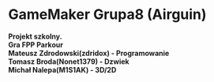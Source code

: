 # GameMaker Grupa8 (Airguin) </br>
**Projekt szkolny. </br>
Gra FPP Parkour </br>
Mateusz Zdrodowski(zdridox) - Programowanie </br>
Tomasz Broda(Nonet1379) - Dzwiek </br>
Michał Nalepa(M1S1AK) - 3D/2D** </br>
